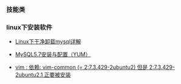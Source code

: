 ### 技能类

### linux下安装软件

+ [Linux下干净卸载mysql详解](http://blog.csdn.net/tjcyjd/article/details/52189182)

+ [MySQL5.7安装与配置（YUM）](http://blog.csdn.net/xyang81/article/details/51759200)

+ [vim : 依赖: vim-common (= 2:7.3.429-2ubuntu2) 但是 2:7.3.429-2ubuntu2.1 正要被安装](http://blog.csdn.net/fcb_campnou/article/details/44851691)